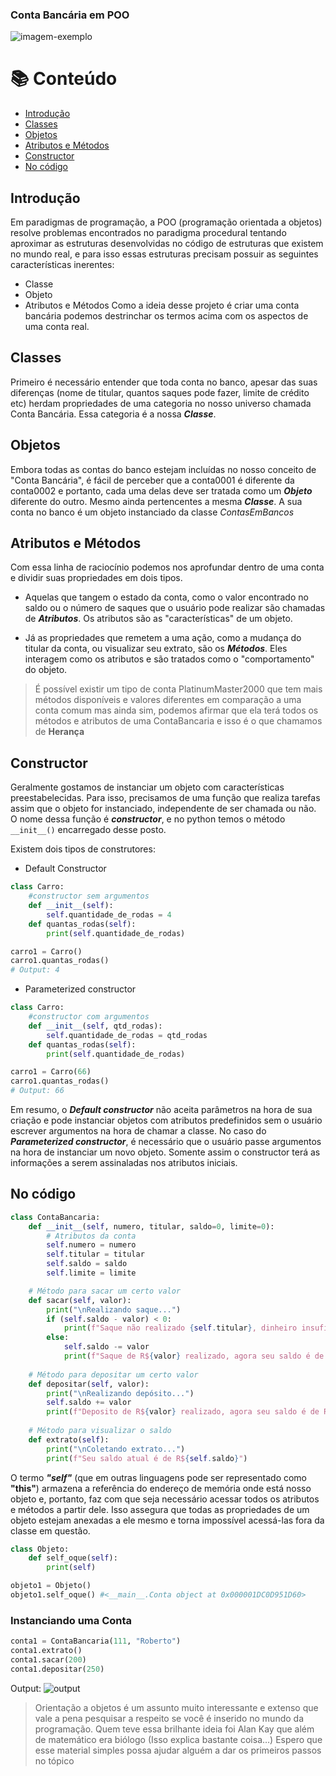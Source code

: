 ### Conta Bancária em POO 
![imagem-exemplo](https://user-images.githubusercontent.com/71408872/129200259-3fc842af-7e93-438b-bfba-b704f1d3947c.jpg)


# 📚 Conteúdo
* [Introdução](#introdução)
* [Classes](#classes)
* [Objetos](#objetos)
* [Atributos e Métodos](#atributos-e-métodos)
* [Constructor](#constructor)
* [No código](#no-código)

## Introdução
Em paradigmas de programação, a POO (programação orientada a objetos) resolve problemas encontrados no paradigma procedural tentando aproximar as estruturas desenvolvidas no código de estruturas que existem no mundo real, e para isso essas estruturas precisam possuir as seguintes características inerentes: 
* Classe
* Objeto
* Atributos e Métodos 
Como a ideia desse projeto é criar uma conta bancária podemos destrinchar os termos acima com os aspectos de uma conta real. 

## Classes
Primeiro é necessário entender que toda conta no banco, apesar das suas diferenças (nome de titular, quantos saques pode fazer, limite de crédito etc) herdam propriedades de uma categoria no nosso universo chamada Conta Bancária. Essa categoria é a nossa ***Classe***.

## Objetos 
Embora todas as contas do banco estejam incluídas no nosso conceito de "Conta Bancária", é fácil de perceber que a conta0001 é diferente da conta0002 e portanto, cada uma delas deve ser tratada como um ***Objeto*** diferente do outro. Mesmo ainda pertencentes a mesma ***Classe***. A sua conta no banco é um objeto instanciado da classe *ContasEmBancos*

## Atributos e Métodos
Com essa linha de raciocínio podemos nos aprofundar dentro de uma conta e dividir suas propriedades em dois tipos.

* Aquelas que tangem o estado da conta, como o valor encontrado no saldo ou o número de saques que o usuário pode realizar são chamadas de ***Atributos***. Os atributos são as "características" de um objeto.

* Já as propriedades que remetem a uma ação, como a mudança do titular da conta, ou visualizar seu extrato, são os ***Métodos***. Eles interagem como os atributos e são tratados como o "comportamento" do objeto. 

>É possível existir um tipo de conta PlatinumMaster2000 que tem mais métodos disponíveis e valores diferentes em comparação a uma conta comum mas ainda sim, podemos afirmar que ela terá todos os métodos e atributos de uma ContaBancaria e isso é o que chamamos de **Herança**

## Constructor 
Geralmente gostamos de instanciar um objeto com características preestabelecidas. Para isso, precisamos de uma função que realiza tarefas assim que o objeto for instanciado, independente de ser chamada ou não. O nome dessa função é ***constructor***, e no python temos o método `__init__()` encarregado desse posto.

Existem dois tipos de construtores:
* Default Constructor
```py
class Carro:
    #constructor sem argumentos
    def __init__(self):
        self.quantidade_de_rodas = 4
    def quantas_rodas(self):
        print(self.quantidade_de_rodas)

carro1 = Carro()
carro1.quantas_rodas() 
# Output: 4
```

* Parameterized constructor
```py
class Carro:
    #constructor com argumentos 
    def __init__(self, qtd_rodas):
        self.quantidade_de_rodas = qtd_rodas 
    def quantas_rodas(self):
        print(self.quantidade_de_rodas)

carro1 = Carro(66)
carro1.quantas_rodas()
# Output: 66
```

Em resumo, o  ***Default constructor*** não aceita parâmetros na hora de sua criação e pode instanciar objetos com atributos predefinidos sem o usuário escrever argumentos na hora de chamar a classe. 
No caso do ***Parameterized constructor***, é necessário que o usuário passe argumentos na hora de instanciar um novo objeto. Somente assim o constructor terá as informações a serem assinaladas nos atributos iniciais.

## No código
```py
class ContaBancaria:
    def __init__(self, numero, titular, saldo=0, limite=0):
        # Atributos da conta
        self.numero = numero
        self.titular = titular
        self.saldo = saldo
        self.limite = limite

    # Método para sacar um certo valor
    def sacar(self, valor):
        print("\nRealizando saque...")
        if (self.saldo - valor) < 0:  
            print(f"Saque não realizado {self.titular}, dinheiro insuficiente na conta")
        else:
            self.saldo -= valor
            print(f"Saque de R${valor} realizado, agora seu saldo é de R${self.saldo}")
    
    # Método para depositar um certo valor
    def depositar(self, valor):
        print("\nRealizando depósito...")
        self.saldo += valor
        print(f"Deposito de R${valor} realizado, agora seu saldo é de R${self.saldo}\n")
     
    # Método para visualizar o saldo 
    def extrato(self):
        print("\nColetando extrato...")
        print(f"Seu saldo atual é de R${self.saldo}")
```
O termo *__"self"__* (que em outras linguagens pode ser representado como __"this"__) armazena a referência do endereço de memória onde está nosso objeto e, portanto, faz com que seja necessário acessar todos os atributos e métodos a partir dele. Isso assegura que todas as propriedades de um objeto estejam anexadas a ele mesmo e torna impossível acessá-las fora da classe em questão.

```py
class Objeto:
    def self_oque(self):
        print(self)

objeto1 = Objeto()
objeto1.self_oque() #<__main__.Conta object at 0x000001DC0D951D60> 
```
### Instanciando uma Conta
```py
conta1 = ContaBancaria(111, "Roberto")
conta1.extrato()
conta1.sacar(200)
conta1.depositar(250)
```
Output:
![output](https://user-images.githubusercontent.com/71408872/129205278-6fa7fa69-246a-4214-b038-70c6740cba52.png)

>Orientação a objetos é um assunto muito interessante e extenso que vale a pena pesquisar a respeito se você é inserido no mundo da programação.
>Quem teve essa brilhante ideia foi Alan Kay que além de matemático era biólogo (Isso explica bastante coisa…)
>Espero que esse material simples possa ajudar alguém a dar os primeiros passos no tópico